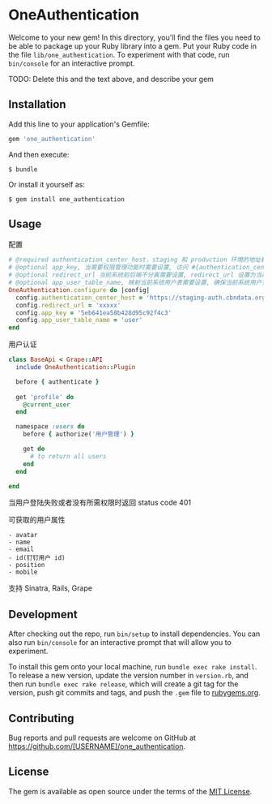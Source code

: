 # OneAuthentication

Welcome to your new gem! In this directory, you'll find the files you need to be able to package up your Ruby library into a gem. Put your Ruby code in the file `lib/one_authentication`. To experiment with that code, run `bin/console` for an interactive prompt.

TODO: Delete this and the text above, and describe your gem

## Installation

Add this line to your application's Gemfile:

```ruby
gem 'one_authentication'
```

And then execute:

    $ bundle

Or install it yourself as:

    $ gem install one_authentication

## Usage

配置
```ruby
# @required authentication_center_host，staging 和 production 环境的地址都可以
# @optional app_key, 当需要权限管理功能时需要设置, 访问 #{authentication_center_host}/api/apps 创建当前的 app, 生成的 app_id 即 app_key
# @optional redirect_url 当前系统前后端不分离需要设置, redirect_url 设置为当前系统的地址
# @optional app_user_table_name, 映射当前系统用户表需要设置, 确保当前系统用户表有 ding_talk_id 列, 值为钉钉用户 id
OneAuthentication.configure do |config|
  config.authentication_center_host = 'https://staging-auth.cbndata.org'
  config.redirect_url = 'xxxxx'
  config.app_key = '5eb641ea58b428d95c92f4c3'
  config.app_user_table_name = 'user'
end
```

用户认证
```ruby
class BaseApi < Grape::API
  include OneAuthentication::Plugin

  before { authenticate }  
   
  get 'profile' do
    @current_user 
  end

  namespace :users do
    before { authorize('用户管理') }     

    get do
      # to return all users
    end 
  end

end
```
当用户登陆失败或者没有所需权限时返回 status code 401

可获取的用户属性
```
- avatar
- name
- email
- id(钉钉用户 id)
- position
- mobile
```

支持 Sinatra, Rails, Grape

## Development

After checking out the repo, run `bin/setup` to install dependencies. You can also run `bin/console` for an interactive prompt that will allow you to experiment.

To install this gem onto your local machine, run `bundle exec rake install`. To release a new version, update the version number in `version.rb`, and then run `bundle exec rake release`, which will create a git tag for the version, push git commits and tags, and push the `.gem` file to [rubygems.org](https://rubygems.org).

## Contributing

Bug reports and pull requests are welcome on GitHub at https://github.com/[USERNAME]/one_authentication.

## License

The gem is available as open source under the terms of the [MIT License](https://opensource.org/licenses/MIT).
